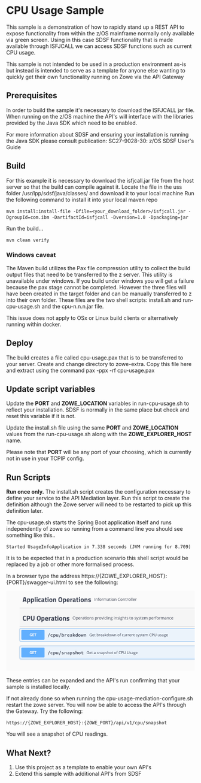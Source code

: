 # CPU Usage Sample

This sample is a demonstration of how to rapidly stand up a REST API to expose functionality from within the z/OS mainframe normally only available via green screen. Using in this case SDSF functionality that is made available through ISFJCALL we can access SDSF functions such as current CPU usage.

This sample is not intended to be used in a production environment as-is but instead is intended to serve as a template for anyone else wanting to quickly get their own functionality running on Zowe via the API Gateway

## Prerequisites

In order to build the sample it's necessary to download the ISFJCALL jar file. When running on the z/OS machine the API's will interface with the libraries provided by the Java SDK which need to be enabled.  

For more information about SDSF and ensuring your installation is running the Java SDK please consult publication: SC27-9028-30: z/OS SDSF User's Guide

## Build

For this example it is necessary to download the isfjcall.jar file from the host server so that the build can compile against it. Locate the file in the uss folder /usr/lpp/sdsf/java/classes/ and download it to your local machine Run the following command to install it into your local maven repo 
```
mvn install:install-file -Dfile=<your_download_folder>/isfjcall.jar -DgroupId=com.ibm -DartifactId=isfjcall -Dversion=1.0 -Dpackaging=jar
```

Run the build...
```
mvn clean verify
```
### Windows caveat

The Maven build utilizes the Pax file compression utility to collect the build output files that need to be transferred to the z server. This utility is unavailable under windows. If you build under windows you will get a failure because the pax stage cannot be completed. However the three files will have been created in the target folder and can be manually transferred to z into their own folder. These files are the two shell scripts: install.sh and run-cpu-usage.sh and the cpu-n.n.n.jar file.  

This issue does not apply to OSx or Linux build clients or alternatively running within docker.

## Deploy

The build creates a file called cpu-usage.pax that is to be transferred to your server. Create and change directory to zowe-extra. Copy this file here and extract using the command pax -ppx -rf cpu-usage.pax

## Update script variables

Update the __PORT__ and __ZOWE_LOCATION__ variables in run-cpu-usage.sh to reflect your installation. SDSF is normally in the same place but check and reset this variable if it is not.

Update the install.sh file using the same __PORT__ and __ZOWE_LOCATION__ values from the run-cpu-usage.sh along with the __ZOWE_EXPLORER_HOST__ name.

Please note that __PORT__ will be any port of your choosing, which is currently not in use in your TCPIP config.

## Run Scripts

**Run once only.**
The install.sh script creates the configuration necessary to define your service to the API Mediation layer. Run this script to create the definition although the Zowe server will need to be restarted to pick up this definition later.

The cpu-usage.sh starts the Spring Boot application itself and runs independently of zowe so running from a command line you should see something like this.. 

```
Started UsageInfoApplication in 7.338 seconds (JVM running for 8.709)
```

It is to be expected that in a production scenario this shell script would be replaced by a job or other more formalised process.

In a browser type the address https://{ZOWE_EXPLORER_HOST}:{PORT}/swagger-ui.html to see the following:

![swagger](images/swagger.png)

These entries can be expanded and the API's run confirming that your sample is installed locally. 

If not already done so when running the cpu-usage-mediation-configure.sh restart the zowe server. 
You will now be able to access the API's through the Gateway. Try the following:

```
https://{ZOWE_EXPLORER_HOST}:{ZOWE_PORT}/api/v1/cpu/snapshot
```

You will see a snapshot of CPU readings.

## What Next?

1. Use this project as a template to enable your own API's
2. Extend this sample with additional API's from SDSF
